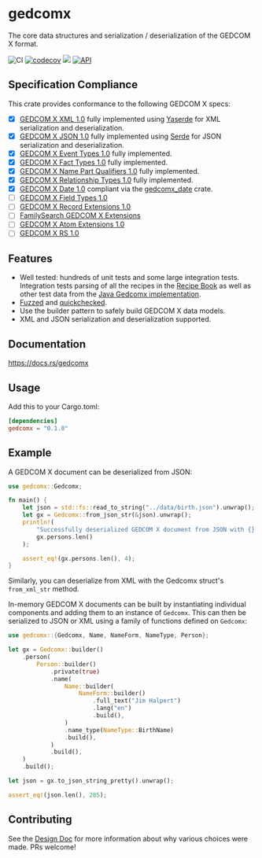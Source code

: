 # gedcomx
The core data structures and serialization / deserialization of the GEDCOM X format.

![CI](https://github.com/ephraimkunz/gedcomx-rs/workflows/CI/badge.svg)
[![codecov](https://codecov.io/gh/ephraimkunz/gedcomx-rs/branch/main/graph/badge.svg)](https://codecov.io/gh/ephraimkunz/gedcomx-rs)
[![](https://img.shields.io/crates/v/gedcomx.svg)](https://crates.io/crates/gedcomx)
[![API](https://docs.rs/gedcomx/badge.svg)](https://docs.rs/gedcomx)

## Specification Compliance
This crate provides conformance to the following GEDCOM X specs:
- [x] [GEDCOM X XML 1.0](https://github.com/FamilySearch/gedcomx/blob/master/specifications/xml-format-specification.md) fully implemented using [Yaserde](https://github.com/media-io/yaserde) for XML serialization and deserialization.
- [x] [GEDCOM X JSON 1.0](https://github.com/FamilySearch/gedcomx/blob/master/specifications/json-format-specification.md) fully implemented using [Serde](https://github.com/serde-rs/serde) for JSON serialization and deserialization.
- [x] [GEDCOM X Event Types 1.0](https://github.com/FamilySearch/gedcomx/blob/master/specifications/event-types-specification.md) fully implemented.
- [x] [GEDCOM X Fact Types 1.0](https://github.com/FamilySearch/gedcomx/blob/master/specifications/fact-types-specification.md) fully implemented. 
- [x] [GEDCOM X Name Part Qualifiers 1.0](https://github.com/FamilySearch/gedcomx/blob/master/specifications/name-part-qualifiers-specification.md) fully implemented.
- [x] [GEDCOM X Relationship Types 1.0](https://github.com/FamilySearch/gedcomx/blob/master/specifications/relationship-types-specification.md) fully implemented.
- [x] [GEDCOM X Date 1.0](https://github.com/FamilySearch/gedcomx/blob/master/specifications/date-format-specification.md) compliant via the [gedcomx_date](https://github.com/nicompte/gedcomx-date-rs) crate.
- [ ] [GEDCOM X Field Types 1.0](https://github.com/FamilySearch/gedcomx-record/blob/master/specifications/field-types-specification.md)
- [ ] [GEDCOM X Record Extensions 1.0](https://github.com/FamilySearch/gedcomx-record/blob/master/specifications/record-specification.md)
- [ ] [FamilySearch GEDCOM X Extensions](https://github.com/FamilySearch/gedcomx-familysearch-extensions/blob/master/specifications/gedcomx-familysearch-specification.md)
- [ ] [GEDCOM X Atom Extensions 1.0](https://github.com/FamilySearch/gedcomx-rs/blob/master/specifications/atom-model-specification.md)
- [ ] [GEDCOM X RS 1.0](https://github.com/FamilySearch/gedcomx-rs/blob/master/specifications/rs-specification.md)

## Features
- Well tested: hundreds of unit tests and some large integration tests. Integration tests parsing of all the recipes in the [Recipe Book](http://www.gedcomx.org/Recipe-Book.html) as well as other test data from the [Java Gedcomx implementation](https://github.com/FamilySearch/gedcomx-java).
- [Fuzzed](https://github.com/rust-fuzz/cargo-fuzz) and [quickchecked](https://github.com/BurntSushi/quickcheck).
- Use the builder pattern to safely build GEDCOM X data models.
- XML and JSON serialization and deserialization supported.

## Documentation
https://docs.rs/gedcomx

## Usage
Add this to your Cargo.toml:

```toml
[dependencies]
gedcomx = "0.1.0"
```

## Example
A GEDCOM X document can be deserialized from JSON:

```rust
use gedcomx::Gedcomx;

fn main() {
    let json = std::fs::read_to_string("../data/birth.json").unwrap();
    let gx = Gedcomx::from_json_str(&json).unwrap();
    println!(
        "Successfully deserialized GEDCOM X document from JSON with {} people inside!",
        gx.persons.len()
    );

    assert_eq!(gx.persons.len(), 4);
}

```

Similarly, you can deserialize from XML with the Gedcomx struct's `from_xml_str` method.

In-memory GEDCOM X documents can be built by instantiating individual components and adding them to an instance of `Gedcomx`.
This can then be serialized to JSON or XML using a family of functions defined on `Gedcomx`:

```rust
use gedcomx::{Gedcomx, Name, NameForm, NameType, Person};

let gx = Gedcomx::builder()
    .person(
        Person::builder()
            .private(true)
            .name(
                Name::builder(
                    NameForm::builder()
                        .full_text("Jim Halpert")
                        .lang("en")
                        .build(),
                )
                .name_type(NameType::BirthName)
                .build(),
            )
            .build(),
    )
    .build();

let json = gx.to_json_string_pretty().unwrap();

assert_eq!(json.len(), 285);
```

## Contributing
See the [Design Doc](DESIGN.md) for more information about why various choices were made. PRs welcome!
